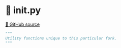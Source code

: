 # 🐍 __init__.py

[🐙 GitHub source](https://github.com/ethereum/execution-specs/blob/c5415056a4a7066906f67c203ec5364a9de8e017/src/ethereum/spurious_dragon/utils/__init__.py)

```python
"""
Utility functions unique to this particular fork.
"""
```
